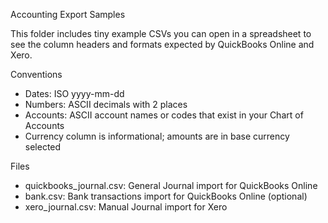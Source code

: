 Accounting Export Samples

This folder includes tiny example CSVs you can open in a spreadsheet to see the column headers and formats expected by QuickBooks Online and Xero.

Conventions
- Dates: ISO yyyy-mm-dd
- Numbers: ASCII decimals with 2 places
- Accounts: ASCII account names or codes that exist in your Chart of Accounts
- Currency column is informational; amounts are in base currency selected

Files
- quickbooks_journal.csv: General Journal import for QuickBooks Online
- bank.csv: Bank transactions import for QuickBooks Online (optional)
- xero_journal.csv: Manual Journal import for Xero

